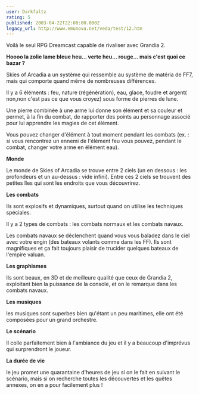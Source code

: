 ```yaml
---
user: Darkfaltz
rating: 5
published: 2003-04-22T22:00:00.000Z
legacy_url: http://www.emunova.net/veda/test/12.htm
---
```

Voilà le seul RPG Dreamcast capable de rivaliser avec Grandia 2\.  

  

**Hoooo la zolie lame bleue heu... verte heu... rouge... mais c'est quoi ce bazar ?**  

Skies of Arcadia a un système qui ressemble au système de matéria de FF7, mais qui comporte quand même de nombreuses différences.  

Il y a 6 éléments : feu, nature (régénération), eau, glace, foudre et argent( non,non c'est pas ce que vous croyez) sous forme de pierres de lune.  

Une pierre combinée à une arme lui donne son élément et sa couleur et permet, à la fin du combat, de rapporter des points au personnage associé pour lui apprendre les magies de cet élément.  

Vous pouvez changer d'élément à tout moment pendant les combats (ex. : si vous rencontrez un ennemi de l'élément feu vous pouvez, pendant le combat, changer votre arme en élément eau).  

  

**Monde**  

Le monde de Skies of Arcadia se trouve entre 2 ciels (un en dessous : les profondeurs et un au-dessus : vide infini). Entre ces 2 ciels se trouvent des petites îles qui sont les endroits que vous découvrirez.  

  

**Les combats**  

Ils sont explosifs et dynamiques, surtout quand on utilise les techniques spéciales.  

Il y a 2 types de combats : les combats normaux et les combats navaux.  

Les combats navaux se déclenchent quand vous vous baladez dans le ciel avec votre engin (des bateaux volants comme dans les FF). Ils sont magnifiques et ça fait toujours plaisir de trucider quelques bateaux de l'empire valuan.  

  

**Les graphismes**  

Ils sont beaux, en 3D et de meilleure qualité que ceux de Grandia 2, exploitant bien la puissance de la console, et on le remarque dans les combats navaux.  

  

**Les musiques**  

les musiques sont superbes bien qu'étant un peu maritimes, elle ont été composées pour un grand orchestre.  

  

**Le scénario**  

Il colle parfaitement bien à l'ambiance du jeu et il y a beaucoup d'imprévus qui surprendront le joueur.  

  

**La durée de vie**  

le jeu promet une quarantaine d'heures de jeu si on le fait en suivant le scénario, mais si on recherche toutes les découvertes et les quêtes annexes, on en a pour facilement plus !
